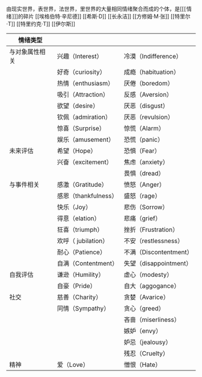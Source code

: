由现实世界，表世界，法世界，里世界的大量相同情绪聚合而成的个体，是[[⟦情绪⟧]]的碎片
[[埃格伯特·辛尼德]]
[[希斯·D]]
[[长永洁]]
[[方修姆·M·张]]
[[特里尔·T]]
[[特里约克·T]]
[[伊尔斯]]

| 情绪类型 |  |  |
| ---- | ---- | ---- |
| 与对象属性相关 | 兴趣（Interest） | 冷漠（Indifference） |
|  | 好奇（curiosity） | 成瘾（habituation） |
|  | 热情（enthusiasm） | 厌倦（boredom） |
|  | 吸引（Attraction） | 反感（Aversion） |
|  | 欲望（desire） | 厌恶（disgust） |
|  | 钦佩（admiration） | 厌恶（revulsion） |
|  | 惊喜（Surprise） | 惊慌（Alarm） |
|  | 娱乐（amusement） | 恐慌（panic） |
| 未来评估 | 希望（Hope） | 恐惧（Fear） |
|  | 兴奋（excitement） | 焦虑（anxiety） |
|  |  | 畏惧（dread） |
| 与事件相关 | 感激（Gratitude） | 愤怒（Anger） |
|  | 感恩（thankfulness） | 盛怒（rage） |
|  | 快乐（Joy） | 悲伤（Sorrow） |
|  | 得意（elation） | 悲痛（grief） |
|  | 狂喜（triumph） | 挫折（Frustration） |
|  | 欢呼（ jubilation） | 不安（restlessness） |
|  | 耐心（Patience） | 不满（Discontentment） |
|  | 自满（Contentment） | 失望（disappointment） |
| 自我评估 | 谦逊（Humility） | 虚心（modesty） |
|  | 自豪（Pride） | 自大（aggogance） |
| 社交 | 慈善（Charity） | 贪婪（Avarice） |
|  | 同情（Sympathy） | 贪心（greed） |
|  |  | 吝啬（miserliness） |
|  |  | 嫉妒（envy） |
|  |  | 妒忌（jealousy） |
|  |  | 残忍（Cruelty） |
| 精神 | 爱（Love） | 憎恨（Hate） |




